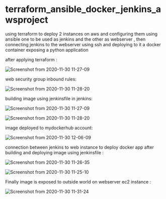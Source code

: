 # terraform_ansible_docker_jenkins_awsproject
using terraform to deploy 2 instances on aws and configuring them using ansible one to be used as jenkins and the other as webserver , then connecting jenkins to the webserver using ssh and deploying to it a docker container exposing a python application

after applying terraform :

![Screenshot from 2020-11-30 11-27-09](https://user-images.githubusercontent.com/68178003/100592489-d6febc80-32ff-11eb-9538-af04d2a1e5f5.png)

web security group inbound rules:

![Screenshot from 2020-11-30 11-28-20](https://user-images.githubusercontent.com/68178003/100592504-da924380-32ff-11eb-95c9-ffde823df61c.png)

building image using jenkinsfile in jenkins: 

![Screenshot from 2020-11-30 11-27-09](https://user-images.githubusercontent.com/68178003/100592489-d6febc80-32ff-11eb-9538-af04d2a1e5f5.png)

![Screenshot from 2020-11-30 11-28-20](https://user-images.githubusercontent.com/68178003/100592504-da924380-32ff-11eb-95c9-ffde823df61c.png)

image deployed to mydockerhub account:

![Screenshot from 2020-11-30 12-06-09](https://user-images.githubusercontent.com/68178003/100596169-876ebf80-3304-11eb-8640-dc10bb59b472.png)

connection between jenkins to web instance to deploy docker app after building and deploying image using jenkinsfile :

![Screenshot from 2020-11-30 11-26-35](https://user-images.githubusercontent.com/68178003/100592481-d36b3580-32ff-11eb-8b14-3a5b4038ad9b.png)


![Screenshot from 2020-11-30 11-25-10](https://user-images.githubusercontent.com/68178003/100592463-d108db80-32ff-11eb-96f9-ede312123b3a.png)

Finally image is exposed to outside world on webserver ec2 instance :

![Screenshot from 2020-11-30 11-31-24](https://user-images.githubusercontent.com/68178003/100592518-dd8d3400-32ff-11eb-803b-7011f7309004.png)
